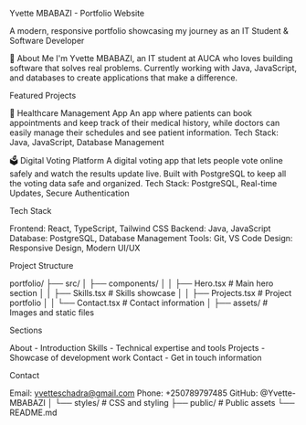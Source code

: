 Yvette MBABAZI - Portfolio Website

A modern, responsive portfolio showcasing my journey as an IT Student & Software Developer

👋 About Me
I'm Yvette MBABAZI, an IT student at AUCA who loves building software that solves real problems. Currently working with Java, JavaScript, and databases to create applications that make a difference.

 Featured Projects

🏥 Healthcare Management App
An app where patients can book appointments and keep track of their medical history, while doctors can easily manage their schedules and see patient information.
Tech Stack: Java, JavaScript, Database Management

🗳️ Digital Voting Platform
A digital voting app that lets people vote online safely and watch the results update live. Built with PostgreSQL to keep all the voting data safe and organized.
Tech Stack: PostgreSQL, Real-time Updates, Secure Authentication

Tech Stack

Frontend: React, TypeScript, Tailwind CSS
Backend: Java, JavaScript
Database: PostgreSQL, Database Management
Tools: Git, VS Code
Design: Responsive Design, Modern UI/UX

Project Structure

portfolio/
├── src/
│   ├── components/
│   │   ├── Hero.tsx        # Main hero section
│   │   ├── Skills.tsx      # Skills showcase
│   │   ├── Projects.tsx    # Project portfolio
│   │   └── Contact.tsx     # Contact information
│   ├── assets/            # Images and static files


 Sections

About - Introduction 
Skills - Technical expertise and tools
Projects - Showcase of development work
Contact - Get in touch information

 Contact

Email: yvetteschadra@gmail.com
Phone: +250789797485
GitHub: @Yvette-MBABAZI
│   └── styles/            # CSS and styling
├── public/                # Public assets
└── README.md
